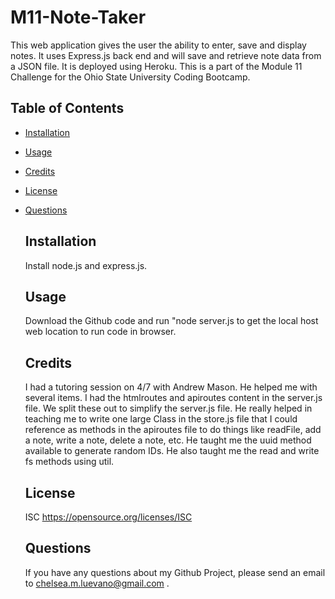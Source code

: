 # M11-Note-Taker
This web application gives the user the ability to enter, save and display notes. It uses Express.js back end and will save and retrieve note data from a JSON file. It is deployed using Heroku. This is a part of the Module 11 Challenge for the Ohio State University Coding Bootcamp.


## Table of Contents
  - [Installation](#installation)
  - [Usage](#usage)
  - [Credits](#credits)
  - [License](#license)
  - [Questions](#questions)

    ## Installation
    Install node.js and express.js.
  
    ## Usage
    Download the Github code and run "node server.js to get the local host web location to run code in browser.

    ## Credits
    I had a tutoring session on 4/7 with Andrew Mason. He helped me with several items. I had the htmlroutes and apiroutes content in the server.js file. We split these out to simplify the server.js file. He really helped in teaching me to write one large Class in the store.js file that I could reference as methods in the apiroutes file to do things like readFile, add a note, write a note, delete a note, etc. He taught me the uuid method available to generate random IDs. He also taught me the read and write fs methods using util.

   
    ## License
    ISC https://opensource.org/licenses/ISC

    ## Questions
    If you have any questions about my Github Project, please send an email to chelsea.m.luevano@gmail.com .
